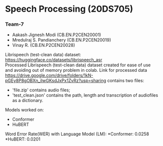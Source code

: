 
# Speech Processing (20DS705)  

### Team-7
* Aakash Jignesh Modi (CB.EN.P2CEN20001)
* Mredulraj S. Pandianchery (CB.EN.P2CEN20019)
* Vinay R. (CB.EN.P2CEN20028)  



Librispeech (test-clean data) dataset: https://huggingface.co/datasets/librispeech_asr  
Processed Librispeech (test-clean data) dataset created for ease of use and avoiding out of memory problem in colab. Link for processed data https://drive.google.com/drive/folders/1kN-pGEy8P8gOBXn_ilwGKsdJxPx1ZvRz?usp=sharing contains two files:  
* 'file.zip' contains audio files;
* 'test_clean.json' contains the path, length and transcription of audiofiles as a dictionary.  

Models worked on:
* Conformer
* HuBERT

Word Error Rate(WER) with Language Model (LM):
*Conformer: 0.0258
*HuBERT: 0.0201
